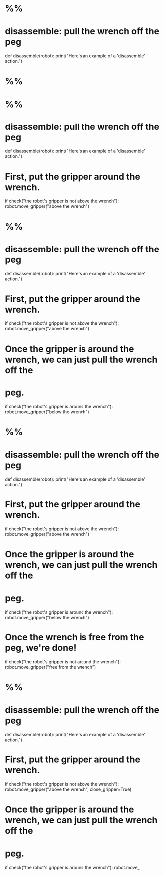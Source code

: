 

# %%

# disassemble: pull the wrench off the peg
def disassemble(robot):
    print("Here's an example of a 'disassemble' action.")

# %%

# %%

# disassemble: pull the wrench off the peg
def disassemble(robot):
    print("Here's an example of a 'disassemble' action.")

# First, put the gripper around the wrench.
if check("the robot's gripper is not above the wrench"):
    robot.move_gripper("above the wrench")

# %%

# disassemble: pull the wrench off the peg
def disassemble(robot):
    print("Here's an example of a 'disassemble' action.")

# First, put the gripper around the wrench.
if check("the robot's gripper is not above the wrench"):
    robot.move_gripper("above the wrench")

# Once the gripper is around the wrench, we can just pull the wrench off the
# peg.
if check("the robot's gripper is around the wrench"):
    robot.move_gripper("below the wrench")

# %%

# disassemble: pull the wrench off the peg
def disassemble(robot):
    print("Here's an example of a 'disassemble' action.")

# First, put the gripper around the wrench.
if check("the robot's gripper is not above the wrench"):
    robot.move_gripper("above the wrench")

# Once the gripper is around the wrench, we can just pull the wrench off the
# peg.
if check("the robot's gripper is around the wrench"):
    robot.move_gripper("below the wrench")

# Once the wrench is free from the peg, we're done!
if check("the robot's gripper is not around the wrench"):
    robot.move_gripper("free from the wrench")

# %%


# disassemble: pull the wrench off the peg
def disassemble(robot):
    print("Here's an example of a 'disassemble' action.")

# First, put the gripper around the wrench.
if check("the robot's gripper is not above the wrench"):
    robot.move_gripper("above the wrench", close_gripper=True)

# Once the gripper is around the wrench, we can just pull the wrench off the
# peg.
if check("the robot's gripper is around the wrench"):
    robot.move_